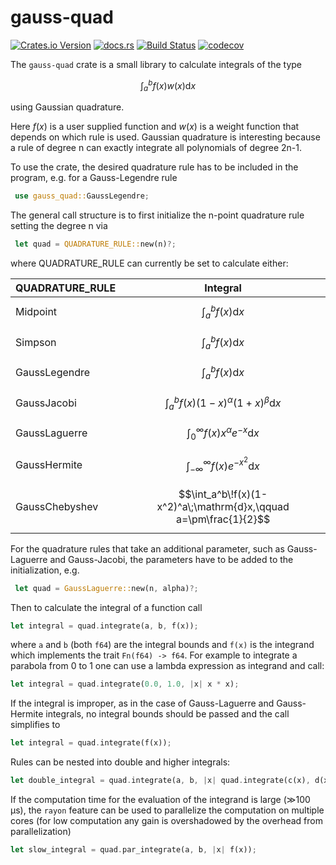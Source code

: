 # gauss-quad

[![Crates.io Version](https://img.shields.io/crates/v/gauss-quad?logo=Rust)](https://crates.io/crates/gauss-quad)
[![docs.rs](https://img.shields.io/docsrs/gauss-quad?logo=docs.rs)](https://docs.rs/gauss-quad/latest/gauss_quad/)
[![Build Status](https://github.com/domidre/gauss-quad/actions/workflows/rust.yml/badge.svg)](https://github.com/domidre/gauss-quad/actions/workflows/rust.yml)
[![codecov](https://codecov.io/gh/DomiDre/gauss-quad/graph/badge.svg?token=YUP5Y77ER2)](https://codecov.io/gh/DomiDre/gauss-quad)

The `gauss-quad` crate is a small library to calculate integrals of the type

$$\int_a^b f(x) w(x) \mathrm{d}x$$

using Gaussian quadrature.

Here $f(x)$ is a user supplied function
and $w(x)$ is a weight function that depends on which rule is used.
Gaussian quadrature is interesting because a rule of degree n can exactly integrate
all polynomials of degree 2n-1.

To use the crate, the desired quadrature rule has to be included in the program, e.g. for a Gauss-Legendre rule

```rust
 use gauss_quad::GaussLegendre;
```

The general call structure is to first initialize the n-point quadrature rule setting the degree n via

```rust
 let quad = QUADRATURE_RULE::new(n)?;
```

where QUADRATURE_RULE can currently be set to calculate either:

| QUADRATURE_RULE | Integral                                                            |
| --------------- | ------------------------------------------------------------------- |
| Midpoint        | $$\int_a^b f(x) \mathrm{d}x$$                                       |
| Simpson         | $$\int_a^b f(x) \mathrm{d}x$$                                       |
| GaussLegendre   | $$\int_a^b f(x) \mathrm{d}x$$                                       |
| GaussJacobi     | $$\int_a^b f(x)(1-x)^\alpha (1+x)^\beta \mathrm{d}x$$               |
| GaussLaguerre   | $$\int_{0}^\infty f(x)x^\alpha e^{-x} \mathrm{d}x$$                 |
| GaussHermite    | $$\int_{-\infty}^\infty f(x) e^{-x^2} \mathrm{d}x$$                 |
| GaussChebyshev  | $$\int_a^b\!f(x)(1-x^2)^a\;\mathrm{d}x,\qquad a=\pm\frac{1}{2}$$    |

For the quadrature rules that take an additional parameter, such as Gauss-Laguerre and Gauss-Jacobi, the parameters have to be added to the initialization, e.g.

```rust
 let quad = GaussLaguerre::new(n, alpha)?;
```

Then to calculate the integral of a function call

```rust
let integral = quad.integrate(a, b, f(x));
```

where `a` and `b` (both `f64`) are the integral bounds and `f(x)` is the integrand which implements the trait `Fn(f64) -> f64`.
For example to integrate a parabola from 0 to 1 one can use a lambda expression as integrand and call:

```rust
let integral = quad.integrate(0.0, 1.0, |x| x * x);
```

If the integral is improper, as in the case of Gauss-Laguerre and Gauss-Hermite integrals, no integral bounds should be passed and the call simplifies to

```rust
let integral = quad.integrate(f(x));
```

Rules can be nested into double and higher integrals:

```rust
let double_integral = quad.integrate(a, b, |x| quad.integrate(c(x), d(x), |y| f(x, y)));
```

If the computation time for the evaluation of the integrand is large (≫100 µs), the `rayon` feature can be used to parallelize the computation on multiple cores (for low computation any gain is overshadowed by the overhead from parallelization)

```rust
let slow_integral = quad.par_integrate(a, b, |x| f(x));
```
